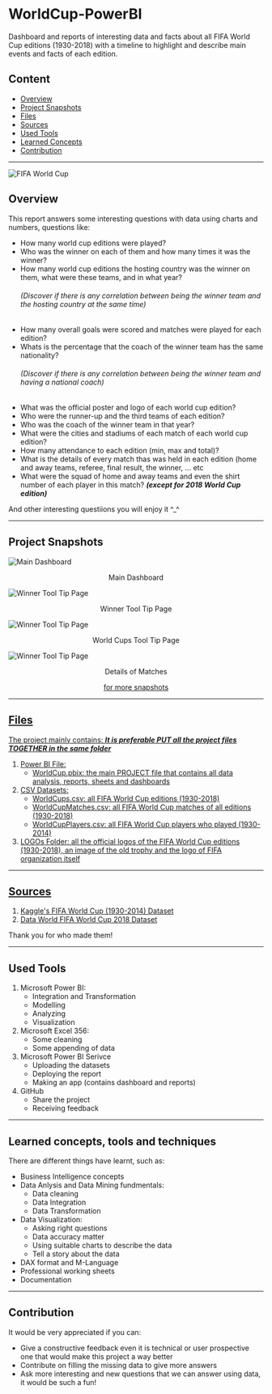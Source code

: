 # WorldCup-PowerBI
Dashboard and reports of interesting data and facts about all FIFA World Cup editions (1930-2018) 
with a timeline to highlight and describe main events and facts of each edition. 

## Content
- [Overview](https://github.com/yossef-elmahdy/WorldCup-PowerBI/blob/main/README.md#overview)
- [Project Snapshots](https://github.com/yossef-elmahdy/WorldCup-PowerBI/blob/main/README.md#project-snapshots)
- [Files](https://github.com/yossef-elmahdy/WorldCup-PowerBI/blob/main/README.md#files)
- [Sources](https://github.com/yossef-elmahdy/WorldCup-PowerBI/blob/main/README.md#sources)
- [Used Tools](https://github.com/yossef-elmahdy/WorldCup-PowerBI/blob/main/README.md#used-tools)
- [Learned Concepts](https://github.com/yossef-elmahdy/WorldCup-PowerBI/blob/main/README.md#learned-concepts-tools-and-techniques)
- [Contribution](https://github.com/yossef-elmahdy/WorldCup-PowerBI/blob/main/README.md#contribution)

--------------------------------------
![FIFA World Cup](https://www.kick442.com/wp-content/uploads/2020/07/IMG-20200715-WA0059.jpg)
## Overview
This report answers some interesting questions with data using charts and numbers, questions like: 
- How many world cup editions were played?
- Who was the winner on each of them and how many times it was the winner?
- How many world cup editions the hosting country was the winner on them, what were these teams, and in what year? 
        *<h6>(Discover if there is any correlation between being the winner team and the hosting country at the same time)<h6>*
- How many overall goals were scored and matches were played for each edition?
- Whats is the percentage that the coach of the winner team has the same nationality?
        *<h6>(Discover if there is any correlation between being the winner team and having a national coach)</h6>*
- What was the official poster and logo of each world cup edition?
- Who were the runner-up and the third teams of each edition?
- Who was the coach of the winner team in that year?
- What were the cities and stadiums of each match of each world cup edition?
- How many attendance to each edition (min, max and total)?
- What is the details of every match thas was held in each edition (home and away teams, referee, final result, the winner, ... etc
- What were the squad of home and away teams and even the shirt number of each player in this match? ***(except for 2018 World Cup edition)***
  
And other interesting questiions you will enjoy it ^_^

--------------------------------------
## Project Snapshots 
       
![Main Dashboard](https://github.com/yossef-elmahdy/WorldCup-PowerBI/blob/main/World%20Cup/Project%20Snapshots/MainDashboard.jpg)
<p align="center">
    Main Dashboard  
</p>  

![Winner Tool Tip Page](https://github.com/yossef-elmahdy/WorldCup-PowerBI/blob/main/World%20Cup/Project%20Snapshots/Tooltip1.jpg)
<p align="center">
    Winner Tool Tip Page   
</p> 
       
 
![Winner Tool Tip Page](https://github.com/yossef-elmahdy/WorldCup-PowerBI/blob/main/World%20Cup/Project%20Snapshots/Tooltip2.jpg)
<p align="center">
    World Cups Tool Tip Page   
</p> 

![Winner Tool Tip Page](https://github.com/yossef-elmahdy/WorldCup-PowerBI/blob/main/World%20Cup/Project%20Snapshots/MatchesTable.jpg)
<p align="center">
    Details of Matches    
</p> 
       

<p align="center">
       <a href="https://github.com/yossef-elmahdy/WorldCup-PowerBI/tree/main/World%20Cup/Project%20Snapshots">for more snapshots</a)
</p> 


--------------------------------------
## Files
The project mainly contains:      ***It is preferable PUT all the project files TOGETHER in the same folder***
  1. Power BI File: 
     - WorldCup.pbix: the main PROJECT file that contains all data analysis, reports, sheets and dashboards
  2. CSV Datasets: 
     - WorldCups.csv: all FIFA World Cup editions (1930-2018) 
     - WorldCupMatches.csv: all FIFA World Cup matches of all editions (1930-2018) 
     - WorldCupPlayers.csv: all FIFA World Cup players who played (1930-2014)
  3. LOGOs Folder: all the official logos of the FIFA World Cup editions (1930-2018), an image of the old trophy and the logo of FIFA organization itself
--------------------------------------
## Sources
1. [Kaggle's FIFA World Cup (1930-2014) Dataset](https://www.kaggle.com/abecklas/fifa-world-cup)
2. [Data World FIFA World Cup 2018 Dataset](https://data.world/rezaghari/fifa-worldcup-2018)

Thank you for who made them! 

---------------------------------------
## Used Tools 
1. Microsoft Power BI: 
   - Integration and Transformation 
   - Modelling
   - Analyzing
   - Visualization 
2. Microsoft Excel 356: 
   - Some cleaning 
   - Some appending of data
3. Microsoft Power BI Serivce 
   - Uploading the datasets 
   - Deploying the report 
   - Making an app (contains dashboard and reports)
4. GitHub
   - Share the project 
   - Receiving feedback 
       
---------------------------------------
## Learned concepts, tools and techniques 
There are different things have learnt, such as: 
- Business Intelligence concepts 
- Data Anlysis and Data Mining fundmentals: 
  - Data cleaning 
  - Data Integration 
  - Data Transformation 
- Data Visualization: 
  - Asking right questions 
  - Data accuracy matter 
  - Using suitable charts to describe the data 
  - Tell a story about the data 
- DAX format and M-Language 
- Professional working sheets 
- Documentation 
       
---------------------------------------       
## Contribution
It would be very appreciated if you can: 
  - Give a constructive feedback even it is technical or user prospective one that would make this project a way better
  - Contribute on filling the missing data to give more answers
  - Ask more interesting and new questions that we can answer using data, it would be such a fun! 





